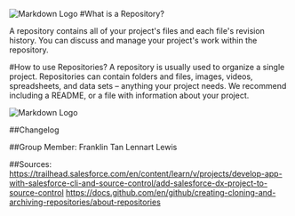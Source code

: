 <!-- Images -->
![Markdown Logo](https://res.cloudinary.com/hy4kyit2a/f_auto,fl_lossy,q_70/learn/projects/develop-app-with-salesforce-cli-and-source-control/add-salesforce-dx-project-to-source-control/images/bf546ec3acd964673bf5f6302125fd93_step-4-github-and-git-clones.png)
#What is a Repository?

A repository contains all of your project's files and each file's revision history. You can discuss and manage your project's work within the repository.

#How to use Repositories?
A repository is usually used to organize a single project. Repositories can contain folders and files, images, videos, spreadsheets, and data sets – anything your project needs. We recommend including a README, or a file with information about your project.
<!-- Images -->
![Markdown Logo](https://github-images.s3.amazonaws.com/enterprise/2.14/assets/images/help/repository/repo-main-page.png)

##Changelog

##Group Member:
Franklin Tan
Lennart Lewis

##Sources:
https://trailhead.salesforce.com/en/content/learn/v/projects/develop-app-with-salesforce-cli-and-source-control/add-salesforce-dx-project-to-source-control
https://docs.github.com/en/github/creating-cloning-and-archiving-repositories/about-repositories